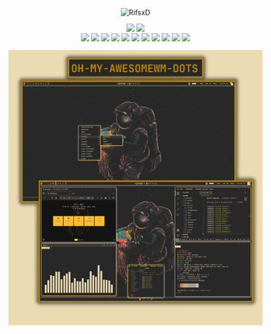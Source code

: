 <div aligh="center">
  <p align="center"> <img src="https://komarev.com/ghpvc/?username=RifsxD&label=Profile%20views&labelColor=fabd2f&color=d79921&style=for-the-badge" alt="RifsxD" /> </p>
</div>

<div align="center">
  <img src="https://github-readme-stats-git-masterrstaa-rickstaa.vercel.app/api?username=RifsxD&count_private=true&show_icons=true&theme=gruvbox&line_height=24&bg_color=282828&hide_border=true" />
  <img src="https://github-readme-stats-git-masterrstaa-rickstaa.vercel.app/api/top-langs/?username=RifsxD&theme=gruvbox&layout=compact&langs_count=10&bg_color=282828&hide_border=true&card_width=275" />
</div>

<div align="center">
  <img src="https://img.shields.io/badge/cpu-AMD-informational?style=for-the-badge&logo=amd&logoColor=282828&color=282828&labelColor=ebdbb2" />
  <img src="https://img.shields.io/badge/gpu-RADEON-informational?style=for-the-badge&logo=amd&logoColor=282828&color=282828&labelColor=ebdbb2" />
  <img src="https://img.shields.io/badge/gpu-NVIDIA-informational?style=for-the-badge&logo=nvidia&logoColor=282828&color=282828&labelColor=ebdbb2" />
  <img src="https://img.shields.io/badge/os-Arch Linux-informational?style=for-the-badge&logo=archlinux&logoColor=282828&color=282828&labelColor=ebdbb2" />
  <img src="https://img.shields.io/badge/wm-Awesomewm-informational?style=for-the-badge&logo=awesomewm&logoColor=282828&color=282828&labelColor=ebdbb2" />
  <img src="https://img.shields.io/badge/ide-VS CODE-informational?style=for-the-badge&logo=visualstudiocode&logoColor=282828&color=282828&labelColor=ebdbb2" />
  <img src="https://img.shields.io/badge/cloud-Cloudflare-informational?style=for-the-badge&logo=cloudflare&logoColor=282828&color=282828&labelColor=ebdbb2" />
  <img src="https://img.shields.io/badge/lang-PY-informational?style=for-the-badge&logo=python&logoColor=282828&color=282828&labelColor=ebdbb2" />
  <img src="https://img.shields.io/badge/lang-GO-informational?style=for-the-badge&logo=go&logoColor=282828&color=282828&labelColor=ebdbb2" />
  <img src="https://img.shields.io/badge/lang-C-informational?style=for-the-badge&logo=c&logoColor=282828&color=282828&labelColor=ebdbb2" />
  <img src="https://img.shields.io/badge/lang-C++-informational?style=for-the-badge&logo=cplusplus&logoColor=282828&color=282828&labelColor=ebdbb2" />
</div>

![banner](assets/happy-new-year-2024-1.png)
